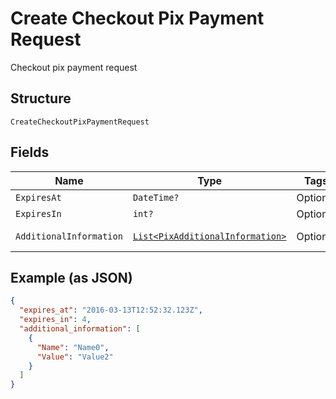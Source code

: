 
# Create Checkout Pix Payment Request

Checkout pix payment request

## Structure

`CreateCheckoutPixPaymentRequest`

## Fields

| Name | Type | Tags | Description |
|  --- | --- | --- | --- |
| `ExpiresAt` | `DateTime?` | Optional | Expires at |
| `ExpiresIn` | `int?` | Optional | Expires in |
| `AdditionalInformation` | [`List<PixAdditionalInformation>`](../../doc/models/pix-additional-information.md) | Optional | Additional information |

## Example (as JSON)

```json
{
  "expires_at": "2016-03-13T12:52:32.123Z",
  "expires_in": 4,
  "additional_information": [
    {
      "Name": "Name0",
      "Value": "Value2"
    }
  ]
}
```

